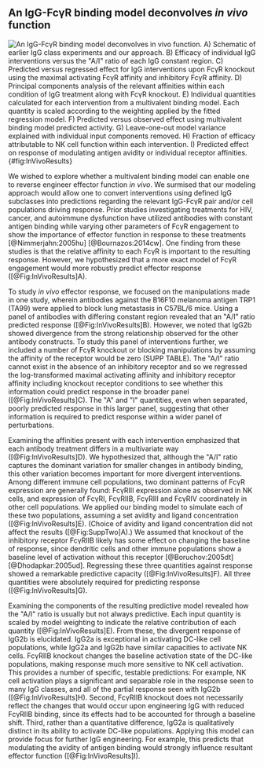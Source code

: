## An IgG-FcγR binding model deconvolves *in vivo* function

![**An IgG-FcγR binding model deconvolves *in vivo* function.** A) Schematic of earlier IgG class experiments and our approach. B) Efficacy of individual IgG interventions versus the "A/I" ratio of each IgG constant region. C) Predicted versus regressed effect for IgG interventions upon FcγR knockout using the maximal activating FcγR affinity and inhibitory FcγR affinity. D) Principal components analysis of the relevant affinities within each condition of IgG treatment along with FcγR knockout. E) Individual quantities calculated for each intervention from a multivalent binding model. Each quantity is scaled according to the weighting applied by the fitted regression model. F) Predicted versus observed effect using multivalent binding model predicted activity. G) Leave-one-out model variance explained with individual input components removed. H) Fraction of efficacy attributable to NK cell function within each intervention. I) Predicted effect on response of modulating antigen avidity or individual receptor affinities.](./Figures/Figure4.svg){#fig:InVivoResults}

We wished to explore whether a multivalent binding model can enable one to reverse engineer effector function *in vivo*. We surmised that our modeling approach would allow one to convert interventions using defined IgG subclasses into predictions regarding the relevant IgG-FcγR pair and/or cell populations driving response. Prior studies investigating treatments for HIV, cancer, and autoimmune dysfunction have utilized antibodies with constant antigen binding while varying other parameters of FcγR engagement to show the importance of effector function in response to these treatments [@Nimmerjahn:2005hu] [@Bournazos:2014cw]. One finding from these studies is that the relative affinity to each FcγR is important to the resulting response. However, we hypothesized that a more exact model of FcγR engagement would more robustly predict effector response ([@Fig:InVivoResults]A).

To study *in vivo* effector response, we focused on the manipulations made in one study, wherein antibodies against the B16F10 melanoma antigen TRP1 (TA99) were applied to block lung metastasis in C57BL/6 mice. Using a panel of antibodies with differing constant region revealed that an "A/I" ratio predicted response ([@Fig:InVivoResults]B). However, we noted that IgG2b showed divergence from the strong relationship observed for the other antibody constructs. To study this panel of interventions further, we included a number of FcγR knockout or blocking manipulations by assuming the affinity of the receptor would be zero (SUPP TABLE). The "A/I" ratio cannot exist in the absence of an inhibitory receptor and so we regressed the log-transformed maximal activating affinity and inhibitory receptor affinity including knockout receptor conditions to see whether this information could predict response in the broader panel ([@Fig:InVivoResults]C). The "A" and "I" quantities, even when separated, poorly predicted response in this larger panel, suggesting that other information is required to predict response within a wider panel of perturbations.

Examining the affinities present with each intervention emphasized that each antibody treatment differs in a multivariate way ([@Fig:InVivoResults]D). We hypothesized that, although the "A/I" ratio captures the dominant variation for smaller changes in antibody binding, this other variation becomes important for more divergent interventions. Among different immune cell populations, two dominant patterns of FcγR expression are generally found: FcγRIII expression alone as observed in NK cells, and expression of FcγRI, FcγRIIB, FcγRIII and FcγRIV coordinately in other cell populations. We applied our binding model to simulate each of these two populations, assuming a set avidity and ligand concentration ([@Fig:InVivoResults]E). (Choice of avidity and ligand concentration did not affect the results ([@Fig:SuppTwo]A).) We assumed that knockout of the inhibitory receptor FcγRIIB likely has some effect on changing the baseline of response, since dendritic cells and other immune populations show a baseline level of activation without this receptor [@Boruchov:2005dt] [@Dhodapkar:2005ud]. Regressing these three quantities against response showed a remarkable predictive capacity ([@Fig:InVivoResults]F). All three quantities were absolutely required for predicting response ([@Fig:InVivoResults]G).

Examining the components of the resulting predictive model revealed how the "A/I" ratio is usually but not always predictive. Each input quantity is scaled by model weighting to indicate the relative contribution of each quantity ([@Fig:InVivoResults]E). From these, the divergent response of IgG2b is elucidated. IgG2a is exceptional in activating DC-like cell populations, while IgG2a and IgG2b have similar capacities to activate NK cells. FcγRIIB knockout changes the baseline activation state of the DC-like populations, making response much more sensitive to NK cell activation. This provides a number of specific, testable predictions: For example, NK cell activation plays a significant and separable role in the response seen to many IgG classes, and all of the partial response seen with IgG2b ([@Fig:InVivoResults]H). Second, FcγRIIB knockout does not necessarily reflect the changes that would occur upon engineering IgG with reduced FcγRIIB binding, since its effects had to be accounted for through a baseline shift. Third, rather than a quantitative difference, IgG2a is qualitatively distinct in its ability to activate DC-like populations. Applying this model can provide focus for further IgG engineering. For example, this predicts that modulating the avidity of antigen binding would strongly influence resultant effector function ([@Fig:InVivoResults]I).
